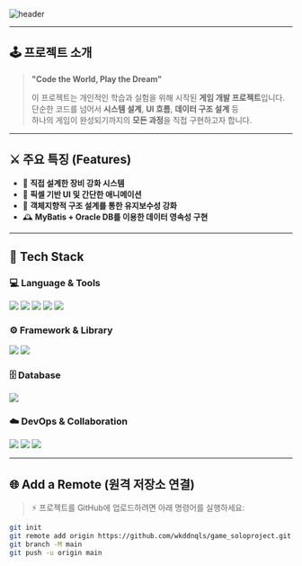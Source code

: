 <!-- Header -->
![header](https://capsule-render.vercel.app/api?type=rect&color=0:6a11cb,100:2575fc&height=150&text=🎮%20Game%20Solo%20Project&fontAlign=50&fontSize=40&fontColor=ffffff&desc=Personal%20Indie%20Dev%20Journey&descAlignY=70)

---

## 🕹️ 프로젝트 소개

> **"Code the World, Play the Dream"**  
>  
> 이 프로젝트는 개인적인 학습과 실험을 위해 시작된 **게임 개발 프로젝트**입니다.  
> 단순한 코드를 넘어서 **시스템 설계**, **UI 흐름**, **데이터 구조 설계** 등  
> 하나의 게임이 완성되기까지의 **모든 과정**을 직접 구현하고자 합니다.

---

## ⚔️ 주요 특징 (Features)

- 🧩 **직접 설계한 장비 강화 시스템**
- 🎨 **픽셀 기반 UI 및 간단한 애니메이션**
- 🧠 **객체지향적 구조 설계를 통한 유지보수성 강화**
- 🕰️ **MyBatis + Oracle DB를 이용한 데이터 영속성 구현**

---

## 🧱 Tech Stack

### 💻 Language & Tools
<img src="https://img.shields.io/badge/Java-007396?style=flat-square&logo=Java&logoColor=white"/>
<img src="https://img.shields.io/badge/JSP-007396?style=flat-square&logo=Java&logoColor=white"/>
<img src="https://img.shields.io/badge/JavaScript-F7DF1E?style=flat-square&logo=JavaScript&logoColor=black"/>
<img src="https://img.shields.io/badge/HTML5-E34F26?style=flat-square&logo=HTML5&logoColor=white"/>
<img src="https://img.shields.io/badge/CSS3-1572B6?style=flat-square&logo=CSS3&logoColor=white"/>

### ⚙️ Framework & Library
<img src="https://img.shields.io/badge/Spring-6DB33F?style=flat-square&logo=Spring&logoColor=white"/>
<img src="https://img.shields.io/badge/MyBatis-000000?style=flat-square&logo=MyBatis&logoColor=white"/>

### 🗄️ Database
<img src="https://img.shields.io/badge/Oracle-F80000?style=flat-square&logo=Oracle&logoColor=white"/>

### ☁️ DevOps & Collaboration
<img src="https://img.shields.io/badge/Git-F05032?style=flat-square&logo=Git&logoColor=white"/>
<img src="https://img.shields.io/badge/GitHub-181717?style=flat-square&logo=GitHub&logoColor=white"/>
<img src="https://img.shields.io/badge/Notion-000000?style=flat-square&logo=Notion&logoColor=white"/>

---

## 🌐 Add a Remote (원격 저장소 연결)

> ⚡ 프로젝트를 GitHub에 업로드하려면 아래 명령어를 실행하세요:

```bash
git init
git remote add origin https://github.com/wkddnqls/game_soloproject.git
git branch -M main
git push -u origin main
